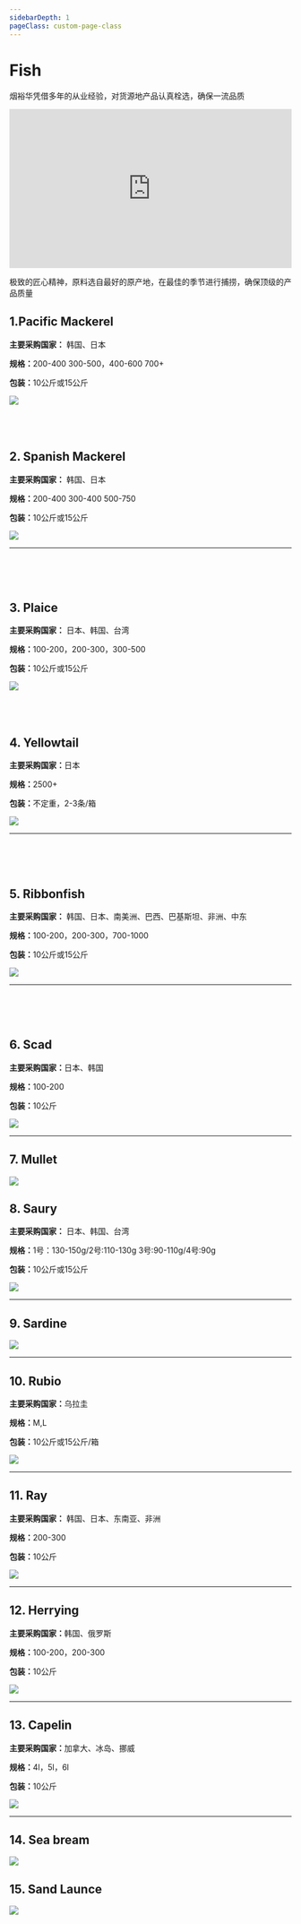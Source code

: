```yaml
---
sidebarDepth: 1
pageClass: custom-page-class
---
```


# Fish

烟裕华凭借多年的从业经验，对货源地产品认真栓选，确保一流品质

<div style="padding:56.25% 0 0 0;position:relative;border-radius:8%"><iframe src="https://player.vimeo.com/video/283261323?loop=0&title=0&byline=0&portrait=0" style="position:absolute;top:0;left:0;width:100%;height:100%;" frameborder="0" webkitallowfullscreen mozallowfullscreen allowfullscreen></iframe></div>


极致的匠心精神，原料选自最好的原产地，在最佳的季节进行捕捞，确保顶级的产品质量



## 1.Pacific Mackerel <Badge text="Hot" type="error"/>
<p><strong>主要采购国家：</strong> 韩国、日本</p>
<p><strong>规格：</strong>200-400 300-500，400-600 700+</p>
<p><strong>包装：</strong>10公斤或15公斤</p>
<div class="imgb" >
    <img  src="https://yuhuawebsite.oss-cn-hongkong.aliyuncs.com/P-F-1.%E9%B2%90%E9%B2%85%E9%B1%BC--Pacific-Mackerel.jpg">
</div>
<br>
<br>
<br>

## 2. Spanish Mackerel <Badge text="Hot" type="error"/>
<p><strong>主要采购国家：</strong> 韩国、日本</p>
<p><strong>规格：</strong>200-400 300-400 500-750</p>
<p><strong>包装：</strong>10公斤或15公斤</p>
<div class="imgb" >
 <img 
 src="https://yuhuawebsite.oss-cn-hongkong.aliyuncs.com/P-F-2.%E9%B2%85%E9%B1%BC--Spanish%20Mackerel.jpg">
</div>
<hr>
<br>
<br>
<br>

## 3. Plaice <Badge text="Hot" type="error"/>
<p><strong>主要采购国家：</strong> 日本、韩国、台湾</p>
<p><strong>规格：</strong>100-200，200-300，300-500</p>
<p><strong>包装：</strong>10公斤或15公斤</p>
<div class="imgb" >
 <img 
 src="https://yuhuawebsite.oss-cn-hongkong.aliyuncs.com/P-F-3.%E9%B1%BC--Plaice.jpg">
</div>
<br>
<br>
<br>

## 4. Yellowtail
<p><strong>主要采购国家：</strong>日本</p>
<p><strong>规格：</strong>2500+</p>
<p><strong>包装：</strong>不定重，2-3条/箱</p>
<div class="imgb" >
 <img  src="https://yuhuawebsite.oss-cn-hongkong.aliyuncs.com/P-F-4.%E9%BB%84%E9%B0%A4%E9%B1%BC--Yellowtail.jpg">
</div>
<hr>
<br>
<br>
<br>

## 5. Ribbonfish
<p><strong>主要采购国家：</strong> 韩国、日本、南美洲、巴西、巴基斯坦、非洲、中东</p>
<p><strong>规格：</strong>100-200，200-300，700-1000</p>
<p><strong>包装：</strong>10公斤或15公斤</p>
<div class="imgb" >
 <img  src="
https://yuhuawebsite.oss-cn-hongkong.aliyuncs.com/P-F-5.%E5%B8%A6%E9%B1%BC--Ribbonfish.jpg">
</div>
<hr>
<br>
<br>
<br>


## 6. Scad
<p><strong>主要采购国家：</strong>日本、韩国</p>
<p><strong>规格：</strong>100-200</p>
<p><strong>包装：</strong>10公斤</p>
<div class="imgb" >
 <img  src="https://yuhuawebsite.oss-cn-hongkong.aliyuncs.com/P-F-6.%E7%AB%B9%E8%8D%9A%E9%B1%BC--Scad.jpg">
</div>
<hr>

## 7. Mullet

<div class="imgb" >
 <img  src="https://yuhuawebsite.oss-cn-hongkong.aliyuncs.com/P-F-7.%E9%B2%BB%E9%B1%BC--Mullet.jpg">
</div>

## 8. Saury
<p><strong>主要采购国家：</strong> 日本、韩国、台湾</p>
<p><strong>规格：</strong>1号：130-150g/2号:110-130g
3号:90-110g/4号:90g</p>
<p><strong>包装：</strong>10公斤或15公斤</p>
<div class="imgb" >
 <img  src="https://yuhuawebsite.oss-cn-hongkong.aliyuncs.com/P-F-8.%E7%A7%8B%E5%88%80%E9%B1%BC--Saury.jpg">
</div>
<hr>

## 9. Sardine
<div class="imgb" >
 <img  src="https://yuhuawebsite.oss-cn-hongkong.aliyuncs.com/P-F-9.%E6%B2%99%E4%B8%81%E9%B1%BC--Sardine.jpg">
</div>
<hr>

## 10. Rubio
<p><strong>主要采购国家：</strong>乌拉圭</p>
<p><strong>规格：</strong>M,L</p>
<p><strong>包装：</strong>10公斤或15公斤/箱</p>
<div class="imgb" >
 <img  src="https://yuhuawebsite.oss-cn-hongkong.aliyuncs.com/P-F-10.%E6%97%A0%E9%B3%94%E9%B2%89%E9%B1%BC--Rubio.jpg">
</div>
<hr>

## 11. Ray
<p><strong>主要采购国家：</strong> 韩国、日本、东南亚、非洲</p>
<p><strong>规格：</strong>200-300</p>
<p><strong>包装：</strong>10公斤</p>
<div class="imgb" >
 <img  src="https://yuhuawebsite.oss-cn-hongkong.aliyuncs.com/P-F-11.%E8%80%81%E6%9D%BF%E9%B1%BC-Ray.jpg">
</div>
<hr>

## 12. Herrying
<p><strong>主要采购国家：</strong>韩国、俄罗斯</p>
<p><strong>规格：</strong>100-200，200-300</p>
<p><strong>包装：</strong>10公斤</p>
<div class="imgb" >
 <img  src="https://yuhuawebsite.oss-cn-hongkong.aliyuncs.com/P-F-12.%E9%B2%B1%E9%B1%BC--Herrying.jpg">
</div>
<hr>


## 13. Capelin
<p><strong>主要采购国家：</strong>加拿大、冰岛、挪威</p>
<p><strong>规格：</strong>4l，5l，6l</p>
<p><strong>包装：</strong>10公斤</p>
<div class="imgb" >
 <img  src="https://yuhuawebsite.oss-cn-hongkong.aliyuncs.com/P-F-13.%E5%A4%9A%E6%98%A5%E9%B1%BC--Capelin.jpg">
</div>
<hr>


## 14. Sea bream
<div class="imgb" >
 <img  src="https://yuhuawebsite.oss-cn-hongkong.aliyuncs.com/P-F-14.%E5%8A%A0%E5%90%89%E9%B1%BC--Sea%20bream.jpg">
</div>


## 15. Sand Launce
<div class="imgb" >
 <img  src="https://yuhuawebsite.oss-cn-hongkong.aliyuncs.com/P-F-15.%E7%8E%89%E7%AD%8B%E9%B1%BC--Sand%20Launce.jpg">
</div>